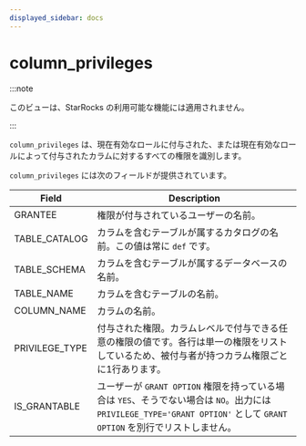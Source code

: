 ```yaml
---
displayed_sidebar: docs
---
```


# column_privileges

:::note

このビューは、StarRocks の利用可能な機能には適用されません。

:::

`column_privileges` は、現在有効なロールに付与された、または現在有効なロールによって付与されたカラムに対するすべての権限を識別します。

`column_privileges` には次のフィールドが提供されています。

| **Field**      | **Description**                                              |
| -------------- | ------------------------------------------------------------ |
| GRANTEE        | 権限が付与されているユーザーの名前。                        |
| TABLE_CATALOG  | カラムを含むテーブルが属するカタログの名前。この値は常に `def` です。 |
| TABLE_SCHEMA   | カラムを含むテーブルが属するデータベースの名前。             |
| TABLE_NAME     | カラムを含むテーブルの名前。                                 |
| COLUMN_NAME    | カラムの名前。                                               |
| PRIVILEGE_TYPE | 付与された権限。カラムレベルで付与できる任意の権限の値です。各行は単一の権限をリストしているため、被付与者が持つカラム権限ごとに1行あります。 |
| IS_GRANTABLE   | ユーザーが `GRANT OPTION` 権限を持っている場合は `YES`、そうでない場合は `NO`。出力には `PRIVILEGE_TYPE='GRANT OPTION'` として `GRANT OPTION` を別行でリストしません。 |